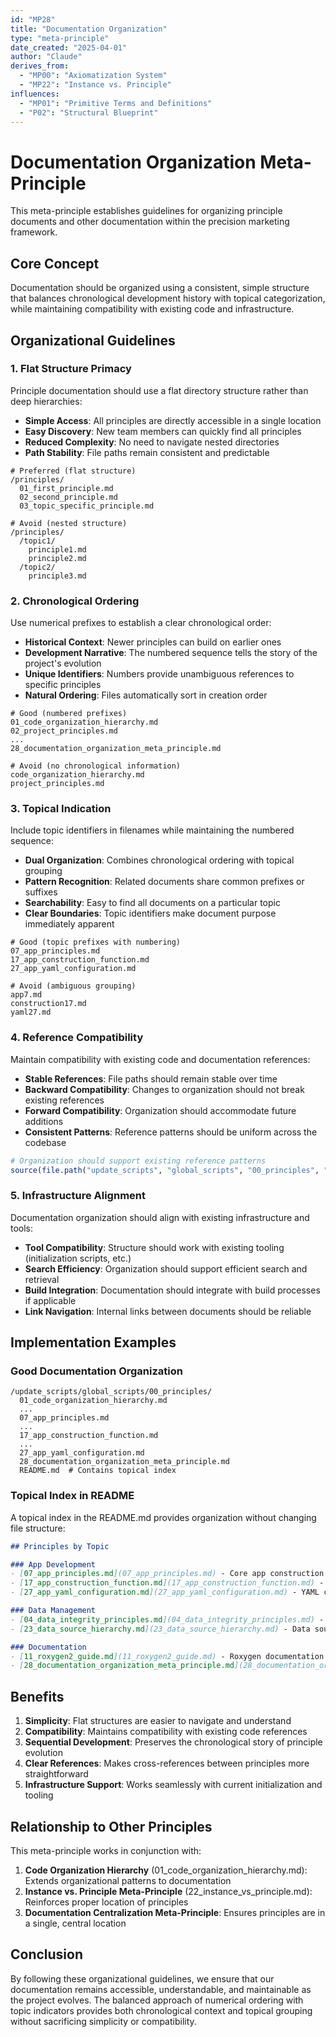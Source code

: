 ```yaml
---
id: "MP28"
title: "Documentation Organization"
type: "meta-principle"
date_created: "2025-04-01"
author: "Claude"
derives_from:
  - "MP00": "Axiomatization System"
  - "MP22": "Instance vs. Principle"
influences:
  - "MP01": "Primitive Terms and Definitions"
  - "P02": "Structural Blueprint"
---
```


# Documentation Organization Meta-Principle

This meta-principle establishes guidelines for organizing principle documents and other documentation within the precision marketing framework.

## Core Concept

Documentation should be organized using a consistent, simple structure that balances chronological development history with topical categorization, while maintaining compatibility with existing code and infrastructure.

## Organizational Guidelines

### 1. Flat Structure Primacy

Principle documentation should use a flat directory structure rather than deep hierarchies:

- **Simple Access**: All principles are directly accessible in a single location
- **Easy Discovery**: New team members can quickly find all principles
- **Reduced Complexity**: No need to navigate nested directories
- **Path Stability**: File paths remain consistent and predictable

```
# Preferred (flat structure)
/principles/
  01_first_principle.md
  02_second_principle.md
  03_topic_specific_principle.md

# Avoid (nested structure)
/principles/
  /topic1/
    principle1.md
    principle2.md
  /topic2/
    principle3.md
```

### 2. Chronological Ordering

Use numerical prefixes to establish a clear chronological order:

- **Historical Context**: Newer principles can build on earlier ones
- **Development Narrative**: The numbered sequence tells the story of the project's evolution
- **Unique Identifiers**: Numbers provide unambiguous references to specific principles
- **Natural Ordering**: Files automatically sort in creation order

```
# Good (numbered prefixes)
01_code_organization_hierarchy.md
02_project_principles.md
...
28_documentation_organization_meta_principle.md

# Avoid (no chronological information)
code_organization_hierarchy.md
project_principles.md
```

### 3. Topical Indication

Include topic identifiers in filenames while maintaining the numbered sequence:

- **Dual Organization**: Combines chronological ordering with topical grouping
- **Pattern Recognition**: Related documents share common prefixes or suffixes
- **Searchability**: Easy to find all documents on a particular topic
- **Clear Boundaries**: Topic identifiers make document purpose immediately apparent

```
# Good (topic prefixes with numbering)
07_app_principles.md
17_app_construction_function.md
27_app_yaml_configuration.md

# Avoid (ambiguous grouping)
app7.md
construction17.md
yaml27.md
```

### 4. Reference Compatibility

Maintain compatibility with existing code and documentation references:

- **Stable References**: File paths should remain stable over time
- **Backward Compatibility**: Changes to organization should not break existing references
- **Forward Compatibility**: Organization should accommodate future additions
- **Consistent Patterns**: Reference patterns should be uniform across the codebase

```r
# Organization should support existing reference patterns
source(file.path("update_scripts", "global_scripts", "00_principles", "18_operating_modes.md"))
```

### 5. Infrastructure Alignment

Documentation organization should align with existing infrastructure and tools:

- **Tool Compatibility**: Structure should work with existing tooling (initialization scripts, etc.)
- **Search Efficiency**: Organization should support efficient search and retrieval
- **Build Integration**: Documentation should integrate with build processes if applicable
- **Link Navigation**: Internal links between documents should be reliable

## Implementation Examples

### Good Documentation Organization

```
/update_scripts/global_scripts/00_principles/
  01_code_organization_hierarchy.md
  ...
  07_app_principles.md
  ...
  17_app_construction_function.md
  ...
  27_app_yaml_configuration.md
  28_documentation_organization_meta_principle.md
  README.md  # Contains topical index
```

### Topical Index in README

A topical index in the README.md provides organization without changing file structure:

```markdown
## Principles by Topic

### App Development
- [07_app_principles.md](07_app_principles.md) - Core app construction principles
- [17_app_construction_function.md](17_app_construction_function.md) - App construction function
- [27_app_yaml_configuration.md](27_app_yaml_configuration.md) - YAML configuration

### Data Management
- [04_data_integrity_principles.md](04_data_integrity_principles.md) - Data integrity
- [23_data_source_hierarchy.md](23_data_source_hierarchy.md) - Data source hierarchy

### Documentation
- [11_roxygen2_guide.md](11_roxygen2_guide.md) - Roxygen documentation
- [28_documentation_organization_meta_principle.md](28_documentation_organization_meta_principle.md) - Documentation organization
```

## Benefits

1. **Simplicity**: Flat structures are easier to navigate and understand
2. **Compatibility**: Maintains compatibility with existing code references
3. **Sequential Development**: Preserves the chronological story of principle evolution
4. **Clear References**: Makes cross-references between principles more straightforward
5. **Infrastructure Support**: Works seamlessly with current initialization and tooling

## Relationship to Other Principles

This meta-principle works in conjunction with:

1. **Code Organization Hierarchy** (01_code_organization_hierarchy.md): Extends organizational patterns to documentation
2. **Instance vs. Principle Meta-Principle** (22_instance_vs_principle.md): Reinforces proper location of principles
3. **Documentation Centralization Meta-Principle**: Ensures principles are in a single, central location

## Conclusion

By following these organizational guidelines, we ensure that our documentation remains accessible, understandable, and maintainable as the project evolves. The balanced approach of numerical ordering with topic indicators provides both chronological context and topical grouping without sacrificing simplicity or compatibility.